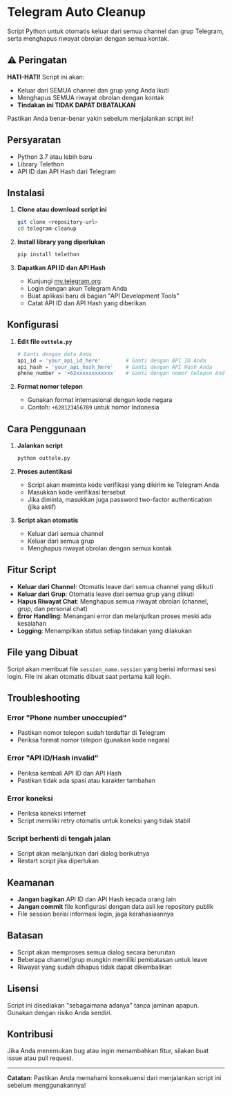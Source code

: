 # Telegram Auto Cleanup

Script Python untuk otomatis keluar dari semua channel dan grup Telegram, serta menghapus riwayat obrolan dengan semua kontak.

## ⚠️ Peringatan

**HATI-HATI!** Script ini akan:
- Keluar dari SEMUA channel dan grup yang Anda ikuti
- Menghapus SEMUA riwayat obrolan dengan kontak
- **Tindakan ini TIDAK DAPAT DIBATALKAN**

Pastikan Anda benar-benar yakin sebelum menjalankan script ini!

## Persyaratan

- Python 3.7 atau lebih baru
- Library Telethon
- API ID dan API Hash dari Telegram

## Instalasi

1. **Clone atau download script ini**
   ```bash
   git clone <repository-url>
   cd telegram-cleanup
   ```

2. **Install library yang diperlukan**
   ```bash
   pip install telethon
   ```

3. **Dapatkan API ID dan API Hash**
   - Kunjungi [my.telegram.org](https://my.telegram.org)
   - Login dengan akun Telegram Anda
   - Buat aplikasi baru di bagian "API Development Tools"
   - Catat API ID dan API Hash yang diberikan

## Konfigurasi

1. **Edit file `outtele.py`**
   ```python
   # Ganti dengan data Anda
   api_id = 'your_api_id_here'        # Ganti dengan API ID Anda
   api_hash = 'your_api_hash_here'    # Ganti dengan API Hash Anda
   phone_number = '+62xxxxxxxxxxxx'   # Ganti dengan nomor telepon Anda
   ```

2. **Format nomor telepon**
   - Gunakan format internasional dengan kode negara
   - Contoh: `+628123456789` untuk nomor Indonesia

## Cara Penggunaan

1. **Jalankan script**
   ```bash
   python outtele.py
   ```

2. **Proses autentikasi**
   - Script akan meminta kode verifikasi yang dikirim ke Telegram Anda
   - Masukkan kode verifikasi tersebut
   - Jika diminta, masukkan juga password two-factor authentication (jika aktif)

3. **Script akan otomatis**
   - Keluar dari semua channel
   - Keluar dari semua grup
   - Menghapus riwayat obrolan dengan semua kontak

## Fitur Script

- **Keluar dari Channel**: Otomatis leave dari semua channel yang diikuti
- **Keluar dari Grup**: Otomatis leave dari semua grup yang diikuti  
- **Hapus Riwayat Chat**: Menghapus semua riwayat obrolan (channel, grup, dan personal chat)
- **Error Handling**: Menangani error dan melanjutkan proses meski ada kesalahan
- **Logging**: Menampilkan status setiap tindakan yang dilakukan

## File yang Dibuat

Script akan membuat file `session_name.session` yang berisi informasi sesi login. File ini akan otomatis dibuat saat pertama kali login.

## Troubleshooting

### Error "Phone number unoccupied"
- Pastikan nomor telepon sudah terdaftar di Telegram
- Periksa format nomor telepon (gunakan kode negara)

### Error "API ID/Hash invalid"
- Periksa kembali API ID dan API Hash
- Pastikan tidak ada spasi atau karakter tambahan

### Error koneksi
- Periksa koneksi internet
- Script memiliki retry otomatis untuk koneksi yang tidak stabil

### Script berhenti di tengah jalan
- Script akan melanjutkan dari dialog berikutnya
- Restart script jika diperlukan

## Keamanan

- **Jangan bagikan** API ID dan API Hash kepada orang lain
- **Jangan commit** file konfigurasi dengan data asli ke repository publik
- File session berisi informasi login, jaga kerahasiaannya

## Batasan

- Script akan memproses semua dialog secara berurutan
- Beberapa channel/grup mungkin memiliki pembatasan untuk leave
- Riwayat yang sudah dihapus tidak dapat dikembalikan

## Lisensi

Script ini disediakan "sebagaimana adanya" tanpa jaminan apapun. Gunakan dengan risiko Anda sendiri.

## Kontribusi

Jika Anda menemukan bug atau ingin menambahkan fitur, silakan buat issue atau pull request.

---

**Catatan**: Pastikan Anda memahami konsekuensi dari menjalankan script ini sebelum menggunakannya!
